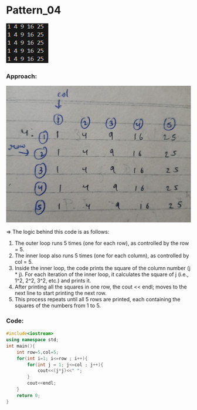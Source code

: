# Pattern_04
![Pattern_04](./pics/Pattern_04.png)

### Approach:
![Approach_04](./pics/Approach_04.png)

=> The logic behind this code is as follows:

1. The outer loop runs 5 times (one for each row), as controlled by the row = 5.
2. The inner loop also runs 5 times (one for each column), as controlled by col = 5.
3. Inside the inner loop, the code prints the square of the column number (j * j). For each iteration of the inner loop, it calculates the square of j (i.e., 1^2, 2^2, 3^2, etc.) and prints it.
4. After printing all the squares in one row, the cout << endl; moves to the next line to start printing the next row.
5. This process repeats until all 5 rows are printed, each containing the squares of the numbers from 1 to 5.

### Code:

```cpp
#include<iostream>
using namespace std;
int main(){
    int row=5,col=5;
    for(int i=1; i<=row ; i++){
        for(int j = 1; j<=col ; j++){
            cout<<(j*j)<<" ";
        }
        cout<<endl;
    }
    return 0;
}
```